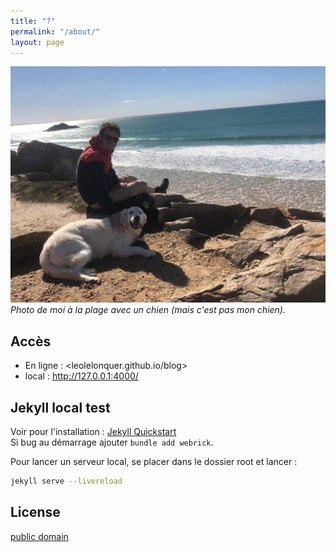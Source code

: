 ```yaml
---
title: "?"
permalink: "/about/"
layout: page
---
```


![Photo de moi](/assets/images/moialabeach.jpeg)
*Photo de moi à la plage avec un chien (mais c'est pas mon chien).*

## Accès

- En ligne : <leolelonquer.github.io/blog>
- local : <http://127.0.0.1:4000/>

## Jekyll local test

Voir pour l'installation : [Jekyll Quickstart](https://jekyllrb.com/docs/)  
Si bug au démarrage ajouter `bundle add webrick`.  

Pour lancer un serveur local, se placer dans le dossier root et lancer :  
```bash
jekyll serve --livereload
```

## License

[public domain](http://unlicense.org/)
